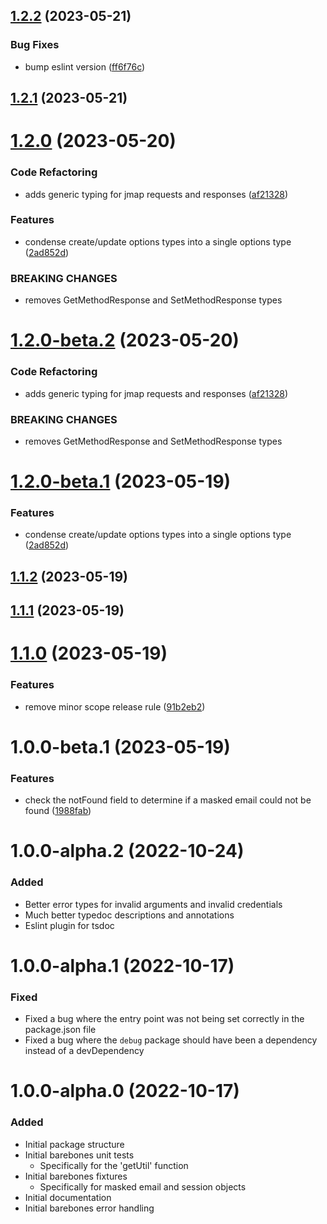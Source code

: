 ## [1.2.2](https://github.com/ajyey/fastmail-masked-email/compare/v1.2.1...v1.2.2) (2023-05-21)


### Bug Fixes

* bump eslint version ([ff6f76c](https://github.com/ajyey/fastmail-masked-email/commit/ff6f76c1cdea9bc8818bc9287e199bb9f8048edd))

## [1.2.1](https://github.com/ajyey/fastmail-masked-email/compare/v1.2.0...v1.2.1) (2023-05-21)

# [1.2.0](https://github.com/ajyey/fastmail-masked-email/compare/v1.1.2...v1.2.0) (2023-05-20)


### Code Refactoring

* adds generic typing for jmap requests and responses ([af21328](https://github.com/ajyey/fastmail-masked-email/commit/af21328b1022a68d348483e785d9f41b11e010d1))


### Features

* condense create/update options types into a single options type ([2ad852d](https://github.com/ajyey/fastmail-masked-email/commit/2ad852d6a0359e752d761205b8b5182407c2531b))


### BREAKING CHANGES

* removes GetMethodResponse and SetMethodResponse types

# [1.2.0-beta.2](https://github.com/ajyey/fastmail-masked-email/compare/v1.2.0-beta.1...v1.2.0-beta.2) (2023-05-20)


### Code Refactoring

* adds generic typing for jmap requests and responses ([af21328](https://github.com/ajyey/fastmail-masked-email/commit/af21328b1022a68d348483e785d9f41b11e010d1))


### BREAKING CHANGES

* removes GetMethodResponse and SetMethodResponse types

# [1.2.0-beta.1](https://github.com/ajyey/fastmail-masked-email/compare/v1.1.2...v1.2.0-beta.1) (2023-05-19)


### Features

* condense create/update options types into a single options type ([2ad852d](https://github.com/ajyey/fastmail-masked-email/commit/2ad852d6a0359e752d761205b8b5182407c2531b))

## [1.1.2](https://github.com/ajyey/fastmail-masked-email/compare/v1.1.1...v1.1.2) (2023-05-19)

## [1.1.1](https://github.com/ajyey/fastmail-masked-email/compare/v1.1.0...v1.1.1) (2023-05-19)

# [1.1.0](https://github.com/ajyey/fastmail-masked-email/compare/v1.0.0...v1.1.0) (2023-05-19)


### Features

* remove minor scope release rule ([91b2eb2](https://github.com/ajyey/fastmail-masked-email/commit/91b2eb2a60d2031ccaeeaa28f1b71dd3d7cc6646))



# 1.0.0-beta.1 (2023-05-19)


### Features

* check the notFound field to determine if a masked email could not be found ([1988fab](https://github.com/ajyey/fastmail-masked-email/commit/1988fabaab2f45946efb7db291028d7db129591c))


# 1.0.0-alpha.2 (2022-10-24)
### Added
- Better error types for invalid arguments and invalid credentials
- Much better typedoc descriptions and annotations
- Eslint plugin for tsdoc

# 1.0.0-alpha.1 (2022-10-17)
### Fixed
- Fixed a bug where the entry point was not being set correctly in the package.json file
- Fixed a bug where the `debug` package should have been a dependency instead of a devDependency

# 1.0.0-alpha.0 (2022-10-17)
### Added
- Initial package structure
- Initial barebones unit tests
  - Specifically for the 'getUtil' function
- Initial barebones fixtures
  - Specifically for masked email and session objects
- Initial documentation
- Initial barebones error handling
